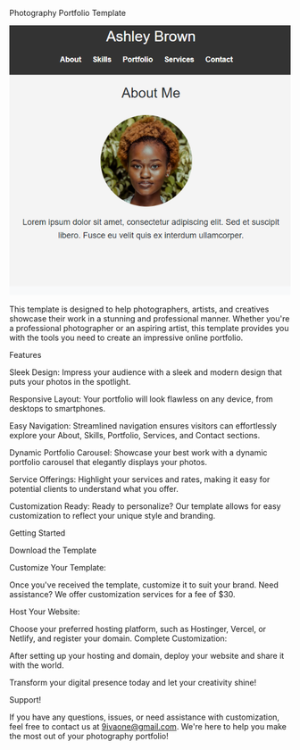 Photography Portfolio Template

![Alt text](assets/img.png)

 This template is designed to help photographers, artists, and creatives showcase their work in a stunning and professional manner. Whether you're a professional photographer or an aspiring artist, this template provides you with the tools you need to create an impressive online portfolio.

Features

Sleek Design: 
Impress your audience with a sleek and modern design that puts your photos in the spotlight.

Responsive Layout: 
Your portfolio will look flawless on any device, from desktops to smartphones.

Easy Navigation: 
Streamlined navigation ensures visitors can effortlessly explore your About, Skills, Portfolio, Services, and Contact sections.

Dynamic Portfolio Carousel: 
Showcase your best work with a dynamic portfolio carousel that elegantly displays your photos.

Service Offerings: 
Highlight your services and rates, making it easy for potential clients to understand what you offer.

Customization Ready: 
Ready to personalize? Our template allows for easy customization to reflect your unique style and branding.

Getting Started

Download the Template

Customize Your Template: 

Once you've received the template, customize it to suit your brand. Need assistance? We offer customization services for a fee of $30.

Host Your Website: 

Choose your preferred hosting platform, such as Hostinger, Vercel, or Netlify, and register your domain.
Complete Customization: 

After setting up your hosting and domain, deploy your website and share it with the world.

Transform your digital presence today and let your creativity shine!


Support!

If you have any questions, issues, or need assistance with customization, feel free to contact us at 9ivaone@gmail.com. We're here to help you make the most out of your photography portfolio!
